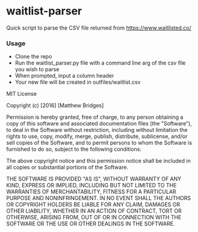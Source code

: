 # waitlist-parser
Quick script to parse the CSV file returned from https://www.waitlisted.co/

### Usage
 - Clone the repo
 - Run the waitlist_parser.py file with a command line arg of the csv file you wish to parse
 - When prompted, input a column header
 - Your new file will be created in outfiles/waitlist.csv

MIT License

Copyright (c) [2016] [Matthew Bridges]

Permission is hereby granted, free of charge, to any person obtaining a copy
of this software and associated documentation files (the "Software"), to deal
in the Software without restriction, including without limitation the rights
to use, copy, modify, merge, publish, distribute, sublicense, and/or sell
copies of the Software, and to permit persons to whom the Software is
furnished to do so, subject to the following conditions:

The above copyright notice and this permission notice shall be included in all
copies or substantial portions of the Software.

THE SOFTWARE IS PROVIDED "AS IS", WITHOUT WARRANTY OF ANY KIND, EXPRESS OR
IMPLIED, INCLUDING BUT NOT LIMITED TO THE WARRANTIES OF MERCHANTABILITY,
FITNESS FOR A PARTICULAR PURPOSE AND NONINFRINGEMENT. IN NO EVENT SHALL THE
AUTHORS OR COPYRIGHT HOLDERS BE LIABLE FOR ANY CLAIM, DAMAGES OR OTHER
LIABILITY, WHETHER IN AN ACTION OF CONTRACT, TORT OR OTHERWISE, ARISING FROM,
OUT OF OR IN CONNECTION WITH THE SOFTWARE OR THE USE OR OTHER DEALINGS IN THE
SOFTWARE.